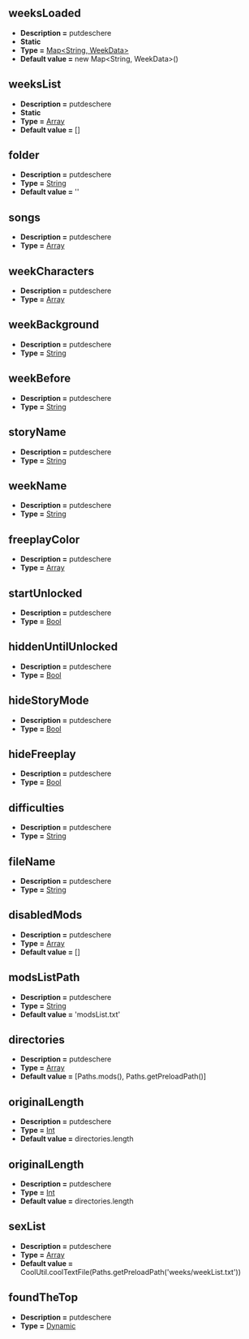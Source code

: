 ## weeksLoaded
* **Description =** putdeschere
* **Static**
* **Type =** [Map<String, WeekData>](https://api.haxeflixel.com/Map.html)
* **Default value =** new Map<String, WeekData>()

## weeksList
* **Description =** putdeschere
* **Static**
* **Type =** [Array<String>](https://api.haxeflixel.com/Array.html)
* **Default value =** []

## folder
* **Description =** putdeschere
* **Type =** [String](https://api.haxeflixel.com/String.html)
* **Default value =** ''

## songs
* **Description =** putdeschere
* **Type =** [Array<Dynamic>](https://api.haxeflixel.com/Array.html)

## weekCharacters
* **Description =** putdeschere
* **Type =** [Array<String>](https://api.haxeflixel.com/Array.html)

## weekBackground
* **Description =** putdeschere
* **Type =** [String](https://api.haxeflixel.com/String.html)

## weekBefore
* **Description =** putdeschere
* **Type =** [String](https://api.haxeflixel.com/String.html)

## storyName
* **Description =** putdeschere
* **Type =** [String](https://api.haxeflixel.com/String.html)

## weekName
* **Description =** putdeschere
* **Type =** [String](https://api.haxeflixel.com/String.html)

## freeplayColor
* **Description =** putdeschere
* **Type =** [Array<Int>](https://api.haxeflixel.com/Array.html)

## startUnlocked
* **Description =** putdeschere
* **Type =** [Bool](https://api.haxeflixel.com/Bool.html)

## hiddenUntilUnlocked
* **Description =** putdeschere
* **Type =** [Bool](https://api.haxeflixel.com/Bool.html)

## hideStoryMode
* **Description =** putdeschere
* **Type =** [Bool](https://api.haxeflixel.com/Bool.html)

## hideFreeplay
* **Description =** putdeschere
* **Type =** [Bool](https://api.haxeflixel.com/Bool.html)

## difficulties
* **Description =** putdeschere
* **Type =** [String](https://api.haxeflixel.com/String.html)

## fileName
* **Description =** putdeschere
* **Type =** [String](https://api.haxeflixel.com/String.html)

## disabledMods
* **Description =** putdeschere
* **Type =** [Array<String>](https://api.haxeflixel.com/Array.html)
* **Default value =** []

## modsListPath
* **Description =** putdeschere
* **Type =** [String](https://api.haxeflixel.com/String.html)
* **Default value =** 'modsList.txt'

## directories
* **Description =** putdeschere
* **Type =** [Array<String>](https://api.haxeflixel.com/Array.html)
* **Default value =** [Paths.mods(), Paths.getPreloadPath()]

## originalLength
* **Description =** putdeschere
* **Type =** [Int](https://api.haxeflixel.com/Int.html)
* **Default value =** directories.length

## originalLength
* **Description =** putdeschere
* **Type =** [Int](https://api.haxeflixel.com/Int.html)
* **Default value =** directories.length

## sexList
* **Description =** putdeschere
* **Type =** [Array<String>](https://api.haxeflixel.com/Array.html)
* **Default value =** CoolUtil.coolTextFile(Paths.getPreloadPath('weeks/weekList.txt'))

## foundTheTop
* **Description =** putdeschere
* **Type =** [Dynamic](https://api.haxeflixel.com/Dynamic.html)

